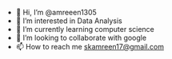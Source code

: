 - 👋 Hi, I’m @amreeen1305
- 👀 I’m interested in Data Analysis
- 🌱 I’m currently learning computer science
- 💞️ I’m looking to collaborate with google
- 📫 How to reach me skamreen17@gmail.com


